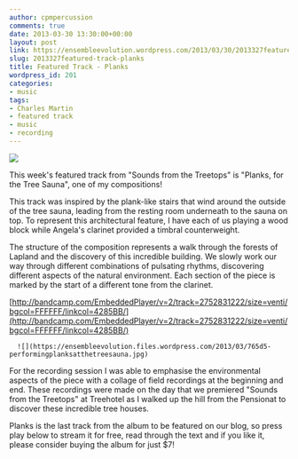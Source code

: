 ```yaml
---
author: cpmpercussion
comments: true
date: 2013-03-30 13:30:00+00:00
layout: post
link: https://ensembleevolution.wordpress.com/2013/03/30/2013327featured-track-planks/
slug: 2013327featured-track-planks
title: Featured Track - Planks
wordpress_id: 201
categories:
- music
tags:
- Charles Martin
- featured track
- music
- recording
---
```


![](https://ensembleevolution.files.wordpress.com/2013/03/d51fd-treesaunawide.jpg)
  



This week's featured track from "Sounds from the Treetops" is "Planks, for the Tree Sauna", one of my compositions!

This track was inspired by the plank-like stairs that wind around the outside of the tree sauna, leading from the resting room underneath to the sauna on top. To represent this architectural feature, I have each of us playing a wood block while Angela's clarinet provided a timbral counterweight.

The structure of the composition represents a walk through the forests of Lapland and the discovery of this incredible building. We slowly work our way through different combinations of pulsating rhythms, discovering different aspects of the natural environment. Each section of the piece is marked by the start of a different tone from the clarinet.


 
   [http://bandcamp.com/EmbeddedPlayer/v=2/track=2752831222/size=venti/bgcol=FFFFFF/linkcol=4285BB/](http://bandcamp.com/EmbeddedPlayer/v=2/track=2752831222/size=venti/bgcol=FFFFFF/linkcol=4285BB/)
 

  
      ![](https://ensembleevolution.files.wordpress.com/2013/03/765d5-performingplanksatthetreesauna.jpg)
  



For the recording session I was able to emphasise the environmental aspects of the piece with a collage of field recordings at the beginning and end. These recordings were made on the day that we premiered "Sounds from the Treetops" at Treehotel as I walked up the hill from the Pensionat to discover these incredible tree houses.

Planks is the last track from the album to be featured on our blog, so press play below to stream it for free, read through the text and if you like it, please consider buying the album for just $7!
